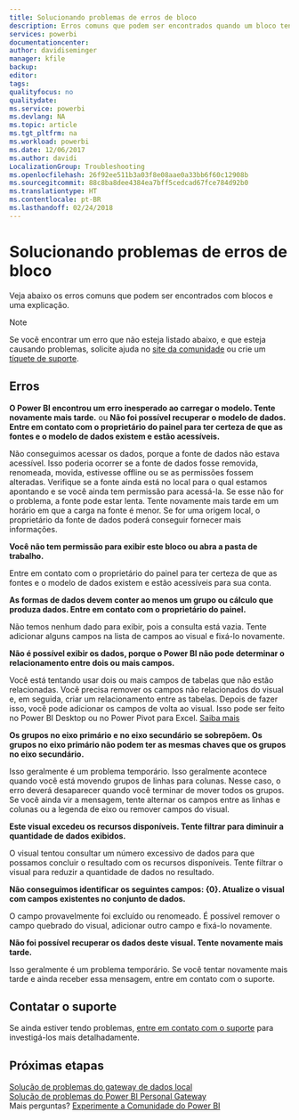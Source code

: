 ```yaml
---
title: Solucionando problemas de erros de bloco
description: Erros comuns que podem ser encontrados quando um bloco tenta ser atualizado
services: powerbi
documentationcenter: 
author: davidiseminger
manager: kfile
backup: 
editor: 
tags: 
qualityfocus: no
qualitydate: 
ms.service: powerbi
ms.devlang: NA
ms.topic: article
ms.tgt_pltfrm: na
ms.workload: powerbi
ms.date: 12/06/2017
ms.author: davidi
LocalizationGroup: Troubleshooting
ms.openlocfilehash: 26f92ee511b3a03f8e08aae0a33bb6f60c12908b
ms.sourcegitcommit: 88c8ba8dee4384ea7bff5cedcad67fce784d92b0
ms.translationtype: HT
ms.contentlocale: pt-BR
ms.lasthandoff: 02/24/2018
---
```

# <a name="troubleshooting-tile-errors"></a>Solucionando problemas de erros de bloco
Veja abaixo os erros comuns que podem ser encontrados com blocos e uma explicação.

> [!NOTE]
> Se você encontrar um erro que não esteja listado abaixo, e que esteja causando problemas, solicite ajuda no [site da comunidade](http://community.powerbi.com/) ou crie um [tíquete de suporte](https://powerbi.microsoft.com/support/).
> 
> 

## <a name="errors"></a>Erros
**O Power BI encontrou um erro inesperado ao carregar o modelo. Tente novamente mais tarde.**
ou **Não foi possível recuperar o modelo de dados. Entre em contato com o proprietário do painel para ter certeza de que as fontes e o modelo de dados existem e estão acessíveis.**

Não conseguimos acessar os dados, porque a fonte de dados não estava acessível. Isso poderia ocorrer se a fonte de dados fosse removida, renomeada, movida, estivesse offline ou se as permissões fossem alteradas. Verifique se a fonte ainda está no local para o qual estamos apontando e se você ainda tem permissão para acessá-la. Se esse não for o problema, a fonte pode estar lenta. Tente novamente mais tarde em um horário em que a carga na fonte é menor. Se for uma origem local, o proprietário da fonte de dados poderá conseguir fornecer mais informações.

**Você não tem permissão para exibir este bloco ou abra a pasta de trabalho.**

Entre em contato com o proprietário do painel para ter certeza de que as fontes e o modelo de dados existem e estão acessíveis para sua conta.

**As formas de dados devem conter ao menos um grupo ou cálculo que produza dados. Entre em contato com o proprietário do painel.**

Não temos nenhum dado para exibir, pois a consulta está vazia. Tente adicionar alguns campos na lista de campos ao visual e fixá-lo novamente.

**Não é possível exibir os dados, porque o Power BI não pode determinar o relacionamento entre dois ou mais campos.**

Você está tentando usar dois ou mais campos de tabelas que não estão relacionadas. Você precisa remover os campos não relacionados do visual e, em seguida, criar um relacionamento entre as tabelas. Depois de fazer isso, você pode adicionar os campos de volta ao visual. Isso pode ser feito no Power BI Desktop ou no Power Pivot para Excel. [Saiba mais](desktop-create-and-manage-relationships.md)

**Os grupos no eixo primário e no eixo secundário se sobrepõem. Os grupos no eixo primário não podem ter as mesmas chaves que os grupos no eixo secundário.**

Isso geralmente é um problema temporário. Isso geralmente acontece quando você está movendo grupos de linhas para colunas. Nesse caso, o erro deverá desaparecer quando você terminar de mover todos os grupos. Se você ainda vir a mensagem, tente alternar os campos entre as linhas e colunas ou a legenda de eixo ou remover campos do visual.  

**Este visual excedeu os recursos disponíveis. Tente filtrar para diminuir a quantidade de dados exibidos.**

O visual tentou consultar um número excessivo de dados para que possamos concluir o resultado com os recursos disponíveis. Tente filtrar o visual para reduzir a quantidade de dados no resultado.

**Não conseguimos identificar os seguintes campos: {0}. Atualize o visual com campos existentes no conjunto de dados.**

O campo provavelmente foi excluído ou renomeado. É possível remover o campo quebrado do visual, adicionar outro campo e fixá-lo novamente.

**Não foi possível recuperar os dados deste visual. Tente novamente mais tarde.**

Isso geralmente é um problema temporário. Se você tentar novamente mais tarde e ainda receber essa mensagem, entre em contato com o suporte.

## <a name="contact-support"></a>Contatar o suporte
Se ainda estiver tendo problemas, [entre em contato com o suporte](https://support.powerbi.com) para investigá-los mais detalhadamente.

## <a name="next-steps"></a>Próximas etapas
[Solução de problemas do gateway de dados local](service-gateway-onprem-tshoot.md)  
[Solução de problemas do Power BI Personal Gateway](service-admin-troubleshooting-power-bi-personal-gateway.md)  
Mais perguntas? [Experimente a Comunidade do Power BI](http://community.powerbi.com/)

